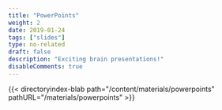 ```yaml
---
title: "PowerPoints"
weight: 2
date: 2019-01-24
tags: ["slides"]
type: no-related
draft: false
description: "Exciting brain presentations!"
disableComments: true
---
```


{{< directoryindex-blab path="/content/materials/powerpoints" pathURL="/materials/powerpoints" >}}